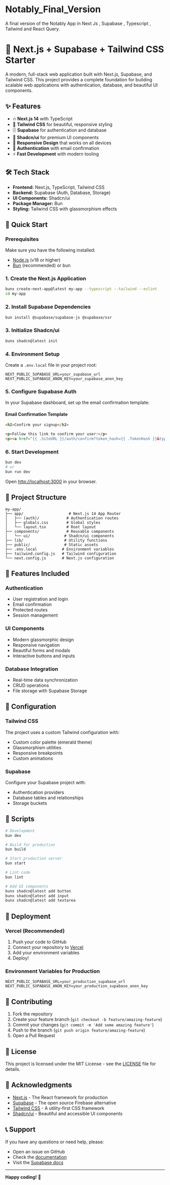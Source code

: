# Notably_Final_Version
A final version of the Notably App in Next Js , Supabase , Typescript , Tailwind and React Query.

# 🚀 Next.js + Supabase + Tailwind CSS Starter

A modern, full-stack web application built with Next.js, Supabase, and Tailwind CSS. This project provides a complete foundation for building scalable web applications with authentication, database, and beautiful UI components.

## ✨ Features

- 🔥 **Next.js 14** with TypeScript
- 💎 **Tailwind CSS** for beautiful, responsive styling
- 🗄️ **Supabase** for authentication and database
- 🎨 **Shadcn/ui** for premium UI components
- 📱 **Responsive Design** that works on all devices
- 🔐 **Authentication** with email confirmation
- ⚡ **Fast Development** with modern tooling

## 🛠️ Tech Stack

- **Frontend:** Next.js, TypeScript, Tailwind CSS
- **Backend:** Supabase (Auth, Database, Storage)
- **UI Components:** Shadcn/ui
- **Package Manager:** Bun
- **Styling:** Tailwind CSS with glassmorphism effects

## 🚀 Quick Start

### Prerequisites

Make sure you have the following installed:
- [Node.js](https://nodejs.org/) (v18 or higher)
- [Bun](https://bun.sh/) (recommended) or bun

### 1. Create the Next.js Application

```bash
bunx create-next-app@latest my-app --typescript --tailwind --eslint
cd my-app
```

### 2. Install Supabase Dependencies

```bash
bun install @supabase/supabase-js @supabase/ssr
```

### 3. Initialize Shadcn/ui

```bash
bunx shadcn@latest init
```

### 4. Environment Setup

Create a `.env.local` file in your project root:

```env
NEXT_PUBLIC_SUPABASE_URL=your_supabase_url
NEXT_PUBLIC_SUPABASE_ANON_KEY=your_supabase_anon_key
```

### 5. Configure Supabase Auth

In your Supabase dashboard, set up the email confirmation template:

#### Email Confirmation Template

```html
<h2>Confirm your signup</h2>

<p>Follow this link to confirm your user:</p>
<p><a href="{{ .SiteURL }}/auth/confirm?token_hash={{ .TokenHash }}&type=signup">Confirm your mail</a></p>
```

### 6. Start Development

```bash
bun dev
# or
bun run dev
```

Open [http://localhost:3000](http://localhost:3000) in your browser.

## 📁 Project Structure

```
my-app/
├── app/                    # Next.js 14 App Router
│   ├── (auth)/            # Authentication routes
│   ├── globals.css        # Global styles
│   └── layout.tsx         # Root layout
├── components/            # Reusable components
│   └── ui/               # Shadcn/ui components
├── lib/                  # Utility functions
├── public/               # Static assets
├── .env.local           # Environment variables
├── tailwind.config.js   # Tailwind configuration
└── next.config.js       # Next.js configuration
```

## 🎨 Features Included

### Authentication
- User registration and login
- Email confirmation
- Protected routes
- Session management

### UI Components
- Modern glassmorphic design
- Responsive navigation
- Beautiful forms and modals
- Interactive buttons and inputs

### Database Integration
- Real-time data synchronization
- CRUD operations
- File storage with Supabase Storage

## 🔧 Configuration

### Tailwind CSS

The project uses a custom Tailwind configuration with:
- Custom color palette (emerald theme)
- Glassmorphism utilities
- Responsive breakpoints
- Custom animations

### Supabase

Configure your Supabase project with:
- Authentication providers
- Database tables and relationships
- Storage buckets

## 📝 Scripts

```bash
# Development
bun dev

# Build for production
bun build

# Start production server
bun start

# Lint code
bun lint

# Add UI components
bunx shadcn@latest add button
bunx shadcn@latest add input
bunx shadcn@latest add textarea
```

## 🚢 Deployment

### Vercel (Recommended)

1. Push your code to GitHub
2. Connect your repository to [Vercel](https://vercel.com)
3. Add your environment variables
4. Deploy!

### Environment Variables for Production

```env
NEXT_PUBLIC_SUPABASE_URL=your_production_supabase_url
NEXT_PUBLIC_SUPABASE_ANON_KEY=your_production_supabase_anon_key
```

## 🤝 Contributing

1. Fork the repository
2. Create your feature branch (`git checkout -b feature/amazing-feature`)
3. Commit your changes (`git commit -m 'Add some amazing feature'`)
4. Push to the branch (`git push origin feature/amazing-feature`)
5. Open a Pull Request

## 📄 License

This project is licensed under the MIT License - see the [LICENSE](LICENSE) file for details.

## 🙏 Acknowledgments

- [Next.js](https://nextjs.org/) - The React framework for production
- [Supabase](https://supabase.com/) - The open source Firebase alternative
- [Tailwind CSS](https://tailwindcss.com/) - A utility-first CSS framework
- [Shadcn/ui](https://ui.shadcn.com/) - Beautiful and accessible UI components

## 📞 Support

If you have any questions or need help, please:
- Open an issue on GitHub
- Check the [documentation](https://nextjs.org/docs)
- Visit the [Supabase docs](https://supabase.com/docs)

---

**Happy coding!** 🎉


